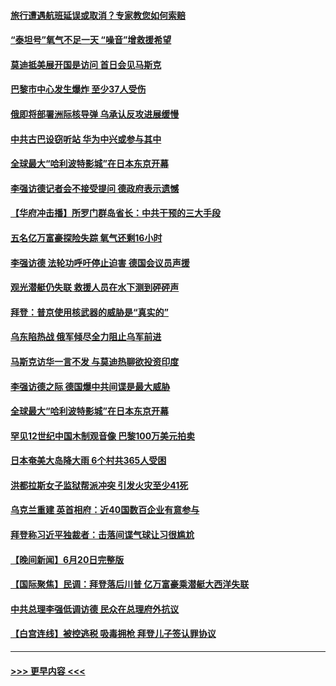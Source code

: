 #### [旅行遭遇航班延误或取消？专家教您如何索赔](../pages/prog202/a103735681.md?t=06220944) 
#### [“泰坦号”氧气不足一天  “噪音”增救援希望](../pages/prog202/a103735677.md?t=06220944) 
#### [莫迪抵美展开国是访问 首日会见马斯克](../pages/prog202/a103735678.md?t=06220944) 
#### [巴黎市中心发生爆炸 至少37人受伤](../pages/prog202/a103735679.md?t=06220944) 
#### [俄即将部署洲际核导弹 乌承认反攻进展缓慢](../pages/prog202/a103735680.md?t=06220944) 
#### [中共古巴设窃听站 华为中兴或参与其中](../pages/prog202/a103735691.md?t=06220944) 
#### [全球最大“哈利波特影城”在日本东京开幕](../pages/prog202/a103735547.md?t=06220944) 
#### [李强访德记者会不接受提问 德政府表示遗憾](../pages/prog202/a103735606.md?t=06220944) 
#### [【华府冲击播】所罗门群岛省长：中共干预的三大手段](../pages/prog202/a103735546.md?t=06220944) 
#### [五名亿万富豪探险失踪 氧气还剩16小时](../pages/prog202/a103735540.md?t=06220944) 
#### [李强访德 法轮功呼吁停止迫害 德国会议员声援](../pages/prog202/a103735384.md?t=06220944) 
#### [观光潜艇仍失联 救援人员在水下测到砰砰声](../pages/prog202/a103735382.md?t=06220944) 
#### [拜登：普京使用核武器的威胁是“真实的”](../pages/prog202/a103735378.md?t=06220944) 
#### [乌东陷热战 俄军倾尽全力阻止乌军前进](../pages/prog202/a103735372.md?t=06220944) 
#### [马斯克访华一言不发 与莫迪热聊欲投资印度](../pages/prog202/a103735352.md?t=06220944) 
#### [李强访德之际 德国爆中共间谍是最大威胁](../pages/prog202/a103735343.md?t=06220944) 
#### [全球最大“哈利波特影城”在日本东京开幕](../pages/prog202/a103735346.md?t=06220944) 
#### [罕见12世纪中国木制观音像 巴黎100万美元拍卖](../pages/prog202/a103735339.md?t=06220944) 
#### [日本奄美大岛降大雨 6个村共365人受困](../pages/prog202/a103735317.md?t=06220944) 
#### [洪都拉斯女子监狱帮派冲突 引发火灾至少41死](../pages/prog202/a103735310.md?t=06220944) 
#### [乌克兰重建 英首相府：近40国数百企业有意参与](../pages/prog202/a103735263.md?t=06220944) 
#### [拜登称习近平独裁者：击落间谍气球让习很尴尬](../pages/prog202/a103735257.md?t=06220944) 
#### [【晚间新闻】6月20日完整版](../pages/prog202/a103735199.md?t=06220944) 
#### [【国际聚焦】民调：拜登落后川普 亿万富豪乘潜艇大西洋失联](../pages/prog202/a103735172.md?t=06220944) 
#### [中共总理李强低调访德 民众在总理府外抗议](../pages/prog202/a103735162.md?t=06220944) 
#### [【白宫连线】被控逃税 吸毒拥枪 拜登儿子签认罪协议](../pages/prog202/a103735165.md?t=06220944) 

----
#### [ >>> 更早内容 <<< ](../indexes/prog202-earlier.md)
